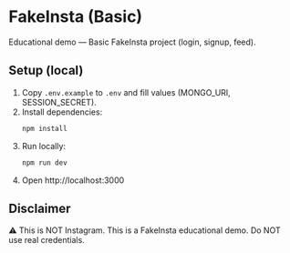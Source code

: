 # FakeInsta (Basic)

Educational demo — Basic FakeInsta project (login, signup, feed).

## Setup (local)
1. Copy `.env.example` to `.env` and fill values (MONGO_URI, SESSION_SECRET).
2. Install dependencies:
   ```bash
   npm install
   ```
3. Run locally:
   ```bash
   npm run dev
   ```
4. Open http://localhost:3000

## Disclaimer
⚠ This is NOT Instagram. This is a FakeInsta educational demo. Do NOT use real credentials.
